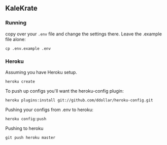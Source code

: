 ## KaleKrate

### Running

copy over your `.env` file and change the settings there. Leave the .example file alone:

```
cp .env.example .env
```

### Heroku

Assuming you have Heroku setup.

```
heroku create
```

To push up configs you'll want the heroku-config plugin:

```
heroku plugins:install git://github.com/ddollar/heroku-config.git
```

Pushing your configs from .env to heroku:


```
heroku config:push
```

Pushing to heroku

```
git push heroku master
```



